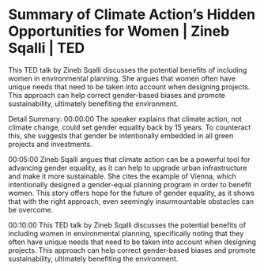 # Summary of Climate Action’s Hidden Opportunities for Women | Zineb Sqalli | TED

This TED talk by Zineb Sqalli discusses the potential benefits of including women in environmental planning. She argues that women often have unique needs that need to be taken into account when designing projects. This approach can help correct gender-based biases and promote sustainability, ultimately benefiting the environment.

Detail Summary: 
00:00:00
The speaker explains that climate action, not climate change, could set gender equality back by 15 years. To counteract this, she suggests that gender be intentionally embedded in all green projects and investments.

00:05:00
Zineb Sqalli argues that climate action can be a powerful tool for advancing gender equality, as it can help to upgrade urban infrastructure and make it more sustainable. She cites the example of Vienna, which intentionally designed a gender-equal planning program in order to benefit women. This story offers hope for the future of gender equality, as it shows that with the right approach, even seemingly insurmountable obstacles can be overcome.

00:10:00
This TED talk by Zineb Sqalli discusses the potential benefits of including women in environmental planning, specifically noting that they often have unique needs that need to be taken into account when designing projects. This approach can help correct gender-based biases and promote sustainability, ultimately benefiting the environment.

